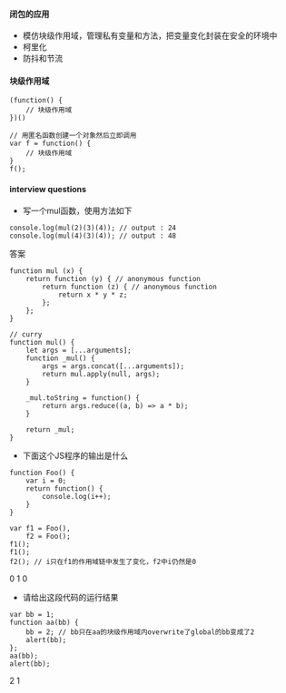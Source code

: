 #### 闭包的应用
- 模仿块级作用域，管理私有变量和方法，把变量变化封装在安全的环境中
- 柯里化
- 防抖和节流

#### 块级作用域
```
(function() {
    // 块级作用域
})()
```
```
// 用匿名函数创建一个对象然后立即调用
var f = function() {
    // 块级作用域
}
f();
```

#### interview questions
- 写一个mul函数，使用方法如下
```
console.log(mul(2)(3)(4)); // output : 24 
console.log(mul(4)(3)(4)); // output : 48
```
答案

```
function mul (x) {
    return function (y) { // anonymous function 
        return function (z) { // anonymous function 
            return x * y * z; 
        };
    };
}
```
```
// curry
function mul() {
    let args = [...arguments];
    function _mul() {
        args = args.concat([...arguments]);
        return mul.apply(null, args);
    }

    _mul.toString = function() {
        return args.reduce((a, b) => a * b);
    }

    return _mul;
}
```

- 下面这个JS程序的输出是什么
```
function Foo() {
    var i = 0;
    return function() {
        console.log(i++);
    }
}
 
var f1 = Foo(),
    f2 = Foo();
f1();
f1(); 
f2(); // i只在f1的作用域链中发生了变化，f2中i仍然是0
```
0 1 0

- 请给出这段代码的运行结果
```
var bb = 1;
function aa(bb) {
    bb = 2; // bb只在aa的块级作用域内overwrite了global的bb变成了2
    alert(bb);
};
aa(bb);
alert(bb);
```
2 1